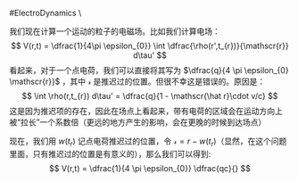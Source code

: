 #ElectroDynamics \

我们现在计算一个运动的粒子的电磁场。比如我们计算电场：
$$
V(r,t) = \dfrac{1}{4\pi \epsilon_{0}} \int \dfrac{\rho(r',t_{r})}{\mathscr{r}} d\tau'
$$
看起来，对于一个点电荷，我们可以直接将其写为 $\dfrac{q}{4 \pi \epsilon_{0} \mathscr{r}}$ ，其中 $\mathscr{r}$ 是推迟过的位置。但很不幸这是错误的。原因是：
$$
\int \rho(r,t_{r}) d\tau'  = \dfrac{q}{1 - \mathscr{\hat r}\cdot v/c}
$$
这是因为推迟项的存在，因此在场点上看起来，带有电荷的区域会在运动方向上被“拉长”一个系数倍（更远的地方产生的影响，会在更晚的时候到达场点）

现在，我们用 $w(t_{r})$ 记点电荷推迟过的位置，令 $\mathscr{r} = r - w(t_{r})$（显然，在这个问题里面，只有推迟过的位置是有意义的），那么我们可以得到:
$$
V(r,t) = \dfrac{1}{4 \pi \epsilon_{0}} \dfrac{qc}{}
$$